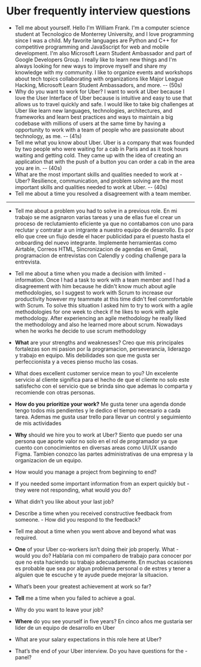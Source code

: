 # Uber frequently interview questions
- Tell me about yourself.
Hello I'm William Frank. I'm a computer science student at Tecnologico de Monterrey University, and I love programming since I was a child. My favorite languages are Python and C++ for competitive programming and JavaSscript for web and mobile development. I'm also Microsoft Learn Student Ambassador and part of Google Developers Group. I really like to learn new things and I'm always looking for new ways to improve myself and share my knowledge with my community. I like to organize events and workshops about tech topics collaborating with organizations like Major League Hacking, Microsoft Learn Student Ambassadors, and more. -- (50s)
- Why do you want to work for Uber?
I want to work at Uber because I love the User Interface of Uber because is intuitive and easy to use that allows us to travel quickly and safe. I would like to take big challenges at Uber like learn new languages, technologies, architectures, and frameworks and learn best practices and ways to maintain a big codebase with millions of users at the same time by having a opportunity to work with a team of people who are passionate about technology, as me. -- (41s)
- Tell me what you know about Uber.
Uber is a company that was founded by two people who were waiting for a cab in Paris and as it took hours waiting and getting cold. They came up with the idea of creating an application that with the push of a button you can order a cab in the area you are in. -- (40s)
- What are the most important skills and qualities needed to work at - Uber?
Resilience, communication, and problem solving are the most important skills and qualities needed to work at Uber. -- (40s)
- Tell me about a time you resolved a disagreement with a team member.
---
- Tell me about a problem you had to solve in a previous role.
En mi trabajo se me asignaron varias tareas y una de ellas fue el crear un proceso de reclutamiento eficiente ya que no contabamos con uno para reclutar y contratar a un intgrante a nuestro equipo de desarrollo. Es por ello que cree un flujo desde el hacer publicidad para el puesto hasta el onboarding del nuevo integrante. Implemente herramientas como Airtable, Correos HTML, Sincronizacion de agendas en Gmail, programacion de entrevistas con Calendly y coding challenge para la entrevista.
- Tell me about a time when you made a decision with limited - information.
Once I had a task to work with a team member and I had a disagreement with him because he didn't know much about agile methodologies, so I suggest to work with Scrum to increase our productivity however my teammate at this time didn't feel commfortable with Scrum. To solve this situation I asked him to  try to work with a agile methodologies for one week to check if he likes to work with agile methodology. After experiencing an agile methodology he really liked the methodology and also he learned more about scrum. Nowadays when he works he decide to use scrum methodology
-  **What** are your strengths and weaknesses?
Creo que mis principales fortalezas son mi pasion por la programacion, perseverancia, liderazgo y trabajo en equipo. Mis debilidades son que me gusta ser perfeccionista y a veces pienso mucho las cosas.
- What does excellent customer service mean to you?
Un excelente servicio al cliente significa para el hecho de que el cliente no solo este satisfecho con el servicio que se brinda sino que ademas lo comparta y recomiende con otras personas.
- **How do you prioritize your work?**
Me gusta tener una agenda donde tengo todos mis pendientes y le dedico el tiempo necesario a cada tarea. Ademas me gusta usar trello para llevar un control y seguimiento de mis actividades
- **Why** should we hire you to work at Uber?
Siento que puedo ser una persona que aporte valor no solo en el rol de programador ya que cuento con conocimientos en diversas areas como UI/UX usando Figma. Tambien conozco las partes administrativas de una empresa y la organizacion de un equipo. 
- How would you manage a project from beginning to end?
- If you needed some important information from an expert quickly but - they were not responding, what would you do? 
- What didn’t you like about your last job?  
- Describe a time when you received constructive feedback from someone. - How did you respond to the feedback?  
- Tell me about a time when you went above and beyond what was required.

- **One** of your Uber co-workers isn’t doing their job properly. What - would you do?
Hablaria con mi compañero de trabajo para conocer por que no esta haciendo su trabajo adecuadamente. En muchas ocasiones es probable que sea por algun problema personal o de estres y tener a alguien que te escuche y te ayude puede mejorar la situacion.
- What’s been your greatest achievement at work so far?
- **Tell** me a time when you failed to achieve a goal.

- Why do you want to leave your job?
- **Where** do you see yourself in five years?
En cinco años me gustaria ser lider de un equipo de desarrollo en Uber
- What are your salary expectations in this role here at Uber?
- That’s the end of your Uber interview. Do you have questions for the - panel?
